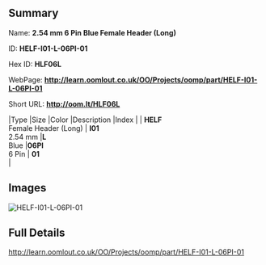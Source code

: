 

## Summary
 
Name: __2.54 mm 6 Pin Blue Female Header (Long)__

ID: __HELF-I01-L-06PI-01__

Hex ID: __HLF06L__

WebPage: __http://learn.oomlout.co.uk/OO/Projects/oomp/part/HELF-I01-L-06PI-01__

Short URL: __http://oom.lt/HLF06L__


|Type   |Size   |Color   |Description   |Index   |
| __HELF__ <br>Female Header (Long)  | __I01__<br>2.54 mm   |__L__<br>Blue    |__06PI__<br>6 Pin    | __01__<br>  |


## Images
![HELF-I01-L-06PI-01](http://oomlout.com/oomp-gen/parts/HELF-I01-L-06PI-01/HELF-I01-L-06PI-01_420.jpg)

## Full Details

 http://learn.oomlout.co.uk/OO/Projects/oomp/part/HELF-I01-L-06PI-01

